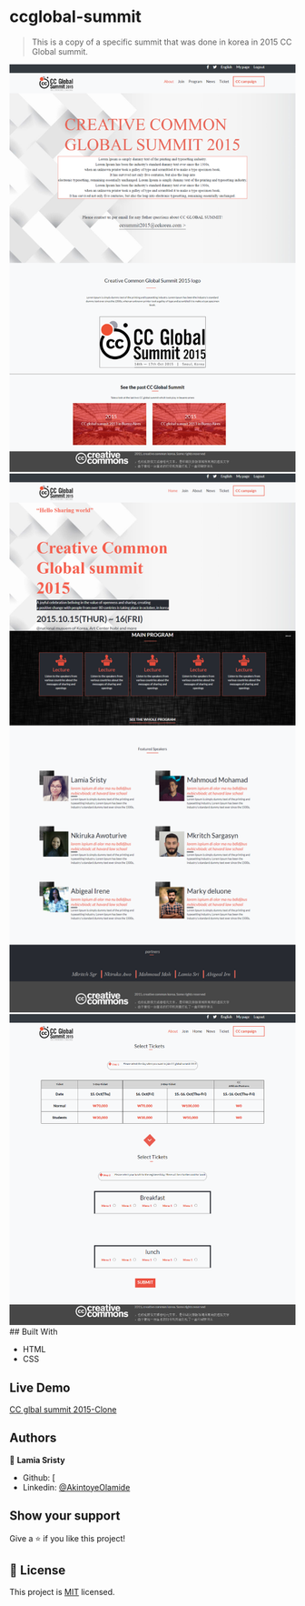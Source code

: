 # ccglobal-summit

> This is a copy of a specific summit that was done in korea in 2015 CC Global summit.

<img src="img/screencapture-file-C-Users-Hp-Documents-Microverse-full-time-course-ccglobal-Summit-ccglobal-summit-about-html-2020-08-12-04_26_00.png">
<img src="img/screencapture-file-C-Users-Hp-Documents-Microverse-full-time-course-ccglobal-Summit-ccglobal-summit-index-html-2020-08-12-04_25_44.png">
<img src="img/screencapture-file-C-Users-Hp-Documents-Microverse-full-time-course-ccglobal-Summit-ccglobal-summit-ticket-html-2020-08-12-04_26_11.png">
## Built With

- HTML
- CSS

## Live Demo

[CC glbal summit 2015-Clone](https://rawcdn.githack.com/AkintoyeOlamide/ccglobal-summit/cac1d7ce0c959ea377f8e9fbefb0763cf945b946/index.html)

## Authors

👤 **Lamia Sristy**
- Github: [
- Linkedin: [@AkintoyeOlamide](http://github.com/AkintoyeOlamide)

## Show your support

Give a ⭐️ if you like this project!

## 📝 License

This project is [MIT](lic.url) licensed.
